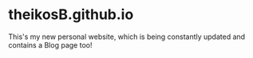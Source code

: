# theikosB.github.io

This's my new personal website, which is being constantly updated and contains a Blog page too!
